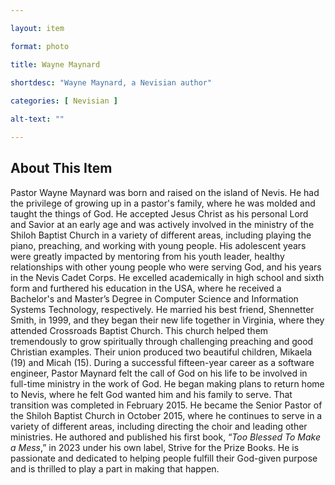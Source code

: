 ```yaml
--- 

layout: item

format: photo 

title: Wayne Maynard
 
shortdesc: "Wayne Maynard, a Nevisian author"

categories: [ Nevisian ] 

alt-text: ""

--- 
```


## About This Item 

Pastor Wayne Maynard was born and raised on the island of Nevis. He had the privilege of growing up in a pastor's family, where he was molded and taught the things of God. He accepted Jesus Christ as his personal Lord and Savior at an early age and was actively involved in the ministry of the Shiloh Baptist Church in a variety of different areas, including playing the piano, preaching, and working with young people. His adolescent years were greatly impacted by mentoring from his youth leader, healthy relationships with other young people who were serving God, and his years in the Nevis Cadet Corps. He excelled academically in high school and sixth form and furthered his education in the USA, where he received a Bachelor's and Master’s Degree in Computer Science and Information Systems Technology, respectively. He married his best friend, Shennetter Smith, in 1999, and they began their new life together in Virginia, where they attended Crossroads Baptist Church. This church helped them tremendously to grow spiritually through challenging preaching and good Christian examples. Their union produced two beautiful children, Mikaela (19) and Micah (15). During a successful fifteen-year career as a software engineer, Pastor Maynard felt the call of God on his life to be involved in full-time ministry in the work of God. He began making plans to return home to Nevis, where he felt God wanted him and his family to serve. That transition was completed in February 2015. He became the Senior Pastor of the Shiloh Baptist Church in October 2015, where he continues to serve in a variety of different areas, including directing the choir and leading other ministries. He authored and published his first book, “_Too Blessed To Make a Mess_,” in 2023 under his own label, Strive for the Prize Books. He is passionate and dedicated to helping people fulfill their God-given purpose and is thrilled to play a part in making that happen.
